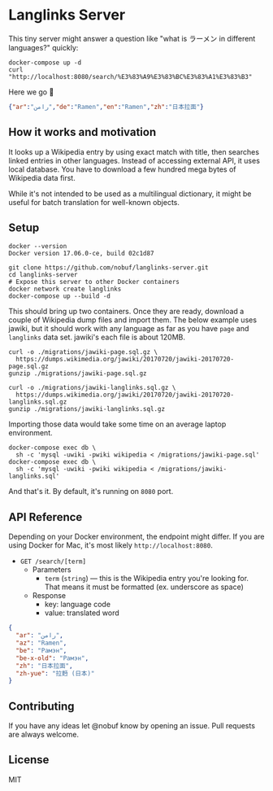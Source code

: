# Langlinks Server

This tiny server might answer a question like "what is ラーメン in different languages?" quickly:

```shell
docker-compose up -d
curl "http://localhost:8080/search/%E3%83%A9%E3%83%BC%E3%83%A1%E3%83%B3"
```

Here we go :ramen:

```json
{"ar":"رامن","de":"Ramen","en":"Ramen","zh":"日本拉面"}
```

## How it works and motivation

It looks up a Wikipedia entry by using exact match with title, then searches linked entries in other languages. Instead of accessing external API, it uses local database. You have to download a few hundred mega bytes of Wikipedia data first.

While it's not intended to be used as a multilingual dictionary, it might be useful for batch translation for well-known objects.

## Setup

```shell
docker --version
Docker version 17.06.0-ce, build 02c1d87
```

```shell
git clone https://github.com/nobuf/langlinks-server.git
cd langlinks-server
# Expose this server to other Docker containers
docker network create langlinks
docker-compose up --build -d
```

This should bring up two containers. Once they are ready, download a couple of Wikipedia dump files and import them. The below example uses jawiki, but it should work with any language as far as you have `page` and `langlinks` data set. jawiki's each file is about 120MB.

```shell
curl -o ./migrations/jawiki-page.sql.gz \
  https://dumps.wikimedia.org/jawiki/20170720/jawiki-20170720-page.sql.gz
gunzip ./migrations/jawiki-page.sql.gz

curl -o ./migrations/jawiki-langlinks.sql.gz \
  https://dumps.wikimedia.org/jawiki/20170720/jawiki-20170720-langlinks.sql.gz
gunzip ./migrations/jawiki-langlinks.sql.gz
```

Importing those data would take some time on an average laptop environment.

```shell
docker-compose exec db \
  sh -c 'mysql -uwiki -pwiki wikipedia < /migrations/jawiki-page.sql'
docker-compose exec db \
  sh -c 'mysql -uwiki -pwiki wikipedia < /migrations/jawiki-langlinks.sql'
```

And that's it. By default, it's running on `8080` port.

## API Reference

Depending on your Docker environment, the endpoint might differ. If you are using Docker for Mac, it's most likely `http://localhost:8080`.

- `GET /search/[term]`
  - Parameters
    - `term` (`string`) — this is the Wikipedia entry you're looking for. That means it must be formatted (ex. underscore as space)
  - Response
    - key: language code
    - value: translated word

```json
{
  "ar": "رامن",
  "az": "Ramen",
  "be": "Рамэн",
  "be-x-old": "Рамэн",
  "zh": "日本拉面",
  "zh-yue": "拉麪 (日本)"
}
```



## Contributing

If you have any ideas let @nobuf know by opening an issue. Pull requests are always welcome.

## License

MIT
